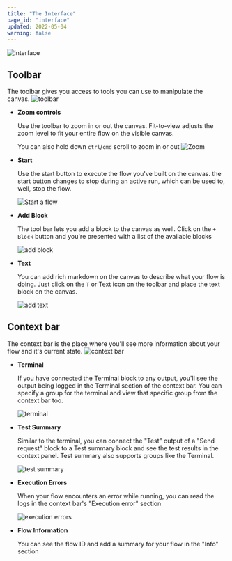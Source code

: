 ```yaml
---
title: "The Interface"
page_id: "interface"
updated: 2022-05-04
warning: false
---
```


![interface](https://assets.postman.com/postman-labs-docs/interface/interface-main.png)

## Toolbar

The toolbar gives you access to tools you can use to manipulate the canvas.
![toolbar](https://assets.postman.com/postman-labs-docs/interface/interface-tool-bar.png)

- **Zoom controls**

  Use the toolbar to zoom in or out the canvas. Fit-to-view adjusts the zoom level to fit your entire flow on the visible canvas.

  You can also hold down `ctrl`/`cmd` scroll to zoom in or out
  ![Zoom](https://assets.postman.com/postman-labs-docs/interface/interface-zoom-controls.gif)

- **Start**

  Use the start button to execute the flow you've built on the canvas. the start button changes to stop during an active run, which can be used to, well, stop the flow.

  ![Start a flow](https://assets.postman.com/postman-labs-docs/interface/interface-start-flow.gif)

- **Add Block**

  The tool bar lets you add a block to the canvas as well. Click on the `+ Block` button and you're presented with a list of the available blocks

  ![add block](https://assets.postman.com/postman-labs-docs/interface/interface-add-block.gif)

- **Text**

  You can add rich markdown on the canvas to describe what your flow is doing. Just click on the `T` or Text icon on the toolbar and place the text block on the canvas.

  ![add text](https://assets.postman.com/postman-labs-docs/interface/interface-add-annotations.gif)

## Context bar

The context bar is the place where you'll see more information about your flow and it's current state.
![context bar](https://assets.postman.com/postman-labs-docs/interface/interface-context-bar.png)

- **Terminal**

  If you have connected the Terminal block to any output, you'll see the output being logged in the Terminal section of the context bar.
  You can specify a group for the terminal and view that specific group from the context bar too.

  ![terminal](https://assets.postman.com/postman-labs-docs/interface/interface-terminal.gif)

- **Test Summary**

  Similar to the terminal, you can connect the "Test" output of a "Send request" block to a Test summary block and see the test results in the context panel.
  Test summary also supports groups like the Terminal.

  ![test summary](https://assets.postman.com/postman-labs-docs/interface/interface-test-summary.gif)

- **Execution Errors**

  When your flow encounters an error while running, you can read the logs in the context bar's "Execution error" section

  ![execution errors](https://assets.postman.com/postman-labs-docs/interface/interface-execution-error.gif)

- **Flow Information**

  You can see the flow ID and add a summary for your flow in the "Info" section
